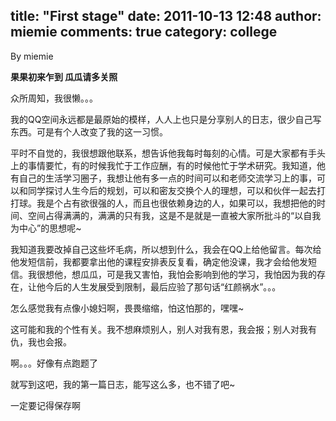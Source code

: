 title: "First stage"
date: 2011-10-13 12:48
author: miemie
comments: true
category: college
--------------------

By miemie

**果果初来乍到 瓜瓜请多关照**

众所周知，我很懒。。。

我的QQ空间永远都是最原始的模样，人人上也只是分享别人的日志，很少自己写东西。可是有个人改变了我的这一习惯。

<!-- more -->

平时不自觉的，我很想跟他联系，想告诉他我每时每刻的心情。可是大家都有手头上的事情要忙，有的时候我忙于工作应酬，有的时候他忙于学术研究。我知道，他有自己的生活学习圈子，我想让他有多一点的时间可以和老师交流学习上的事，可以和同学探讨人生今后的规划，可以和密友交换个人的理想，可以和伙伴一起去打打球。我是个占有欲很强的人，而且也很依赖身边的人，如果可以，我想把他的时间、空间占得满满的，满满的只有我，这是不是就是一直被大家所批斗的“以自我为中心”的思想呢~

我知道我要改掉自己这些坏毛病，所以想到什么，我会在QQ上给他留言。每次给他发短信前，我都要拿出他的课程安排表反复看，确定他没课，我才会给他发短信。我很想他，想瓜瓜，可是我又害怕，我怕会影响到他的学习，我怕因为我的存在，让他今后的人生发展受到限制，最后应验了那句话“红颜祸水”。。。

怎么感觉我有点像小媳妇啊，畏畏缩缩，怕这怕那的，嘿嘿~

这可能和我的个性有关。我不想麻烦别人，别人对我有恩，我会报；别人对我有仇，我也会报。

啊。。。好像有点跑题了

就写到这吧，我的第一篇日志，能写这么多，也不错了吧~

一定要记得保存啊


